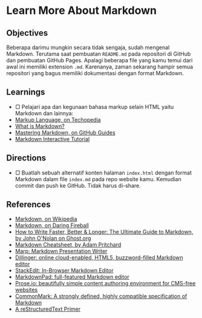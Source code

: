 # Learn More About Markdown

## Objectives

Beberapa darimu mungkin secara tidak sengaja, sudah mengenal Markdown. Terutama saat pembuatan `README.md` pada repositori di GitHub dan pembuatan GitHub Pages. Apalagi beberapa file yang kamu temui dari awal ini memiliki extension `.md`. Karenanya, zaman sekarang hampir semua repositori yang bagus memiliki dokumentasi dengan format Markdown.

## Learnings

 - ▢ Pelajari apa dan kegunaan bahasa markup selain HTML yaitu Markdown dan lainnya:
  - [Markup Language, on Techopedia](https://www.techopedia.com/definition/2668/markup-language)
  - [What is Markdown?](http://whatismarkdown.com)
  - [Mastering Markdown, on GitHub Guides](https://guides.github.com/features/mastering-markdown)
  - [Markdown Interactive Tutorial](http://markdowntutorial.com)

## Directions

 - ▢ Buatlah sebuah alternatif konten halaman `index.html` dengan format Markdown dalam file `index.md` pada repo website kamu. Kemudian commit dan push ke GitHub. Tidak harus di-share.

## References

- [Markdown, on Wikipedia](https://en.wikipedia.org/wiki/Markdown)
- [Markdown, on Daring Fireball](https://daringfireball.net/projects/markdown)
- [How to Write Faster, Better & Longer: The Ultimate Guide to Markdown, by John O'Nolan on Ghost.org](https://blog.ghost.org/markdown)
- [Markdown Cheatsheet, by Adam Pritchard](https://github.com/adam-p/markdown-here/wiki/Markdown-Cheatsheet)
- [Marp: Markdown Presentation Writer](https://yhatt.github.io/marp)
- [Dillinger: online cloud-enabled, HTML5, buzzword-filled Markdown editor](http://dillinger.io)
- [StackEdit: In-Browser Markdown Editor](https://stackedit.io)
- [MarkdownPad: full-featured Markdown editor](http://markdownpad.com)
- [Prose.io: beautifully simple content authoring environment for CMS-free websites](http://prose.io)
- [CommonMark: A strongly defined, highly compatible specification of Markdown](http://commonmark.org)
- [A reStructuredText Primer](https://getnikola.com/quickstart.html)
